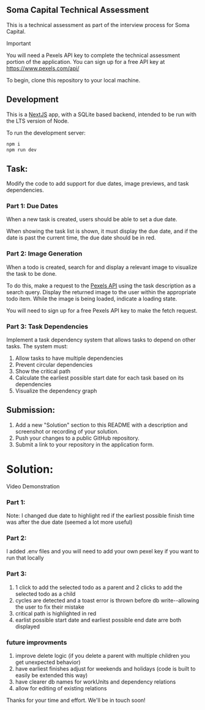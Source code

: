## Soma Capital Technical Assessment

This is a technical assessment as part of the interview process for Soma Capital.

> [!IMPORTANT]  
> You will need a Pexels API key to complete the technical assessment portion of the application. You can sign up for a free API key at https://www.pexels.com/api/  

To begin, clone this repository to your local machine.

## Development

This is a [NextJS](https://nextjs.org) app, with a SQLite based backend, intended to be run with the LTS version of Node.

To run the development server:

```bash
npm i
npm run dev
```

## Task:

Modify the code to add support for due dates, image previews, and task dependencies.

### Part 1: Due Dates 

When a new task is created, users should be able to set a due date.

When showing the task list is shown, it must display the due date, and if the date is past the current time, the due date should be in red.

### Part 2: Image Generation 

When a todo is created, search for and display a relevant image to visualize the task to be done. 

To do this, make a request to the [Pexels API](https://www.pexels.com/api/) using the task description as a search query. Display the returned image to the user within the appropriate todo item. While the image is being loaded, indicate a loading state.

You will need to sign up for a free Pexels API key to make the fetch request. 

### Part 3: Task Dependencies

Implement a task dependency system that allows tasks to depend on other tasks. The system must:

1. Allow tasks to have multiple dependencies
2. Prevent circular dependencies
3. Show the critical path
4. Calculate the earliest possible start date for each task based on its dependencies
5. Visualize the dependency graph

## Submission:

1. Add a new "Solution" section to this README with a description and screenshot or recording of your solution. 
2. Push your changes to a public GitHub repository.
3. Submit a link to your repository in the application form.

# Solution: 
Video Demonstration 
### Part 1: 
Note: I changed due date to highlight red if the earliest possible finish time was after the due date (seemed a lot more useful) 
### Part 2: 
I added .env files and you will need to add your own pexel key if you want to run that locally 
### Part 3: 
1. 1 click to add the selected todo as a parent and 2 clicks to add the selected todo as a child
2. cycles are detected and a toast error is thrown before db write--allowing the user to fix their mistake
3. critical path is highlighted in red
4. earlist possible start date and earliest possible end date arre both displayed 
### future improvments 
1. improve delete logic (if you delete a parent with multiple children you get unexpected behavior)
2. have earliest finishes adjust for weekends and holidays (code is built to easily be extended this way)
3. have clearer db names for workUnits and dependency relations
4. allow for editing of existing relations 

Thanks for your time and effort. We'll be in touch soon!
